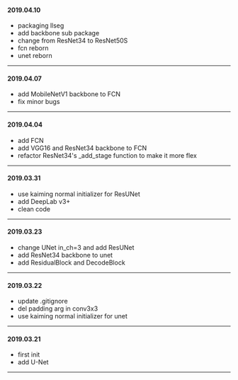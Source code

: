 #### 2019.04.10

* packaging llseg
* add backbone sub package
* change from ResNet34 to ResNet50S
* fcn reborn
* unet reborn

---

#### 2019.04.07

* add MobileNetV1 backbone to FCN
* fix minor bugs

---

#### 2019.04.04

* add FCN
* add VGG16 and ResNet34 backbone to FCN
* refactor ResNet34's _add_stage function to make it more flex

---

#### 2019.03.31

* use kaiming normal initializer for ResUNet
* add DeepLab v3+
* clean code

---

#### 2019.03.23

* change UNet in_ch=3 and add ResUNet
* add ResNet34 backbone to unet
* add ResidualBlock and DecodeBlock

---

#### 2019.03.22

* update .gitignore
* del padding arg in conv3x3
* use kaiming normal initializer for unet

---

#### 2019.03.21

* first init
* add U-Net

---